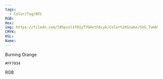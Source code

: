 ```yaml
---
tags:
  - Color/Tag/NTC
RGB:
Hex:
img: https://filedn.com/l0hpzxl1f01yT7GHxtF8cyk/Color%20Snake/SVG_Tumb%20Mass%20No%20Name/FF7034.svg
CMYK:
HSL:
Name:
---
```

Burning Orange
```palette
#FF7034
```
RGB
